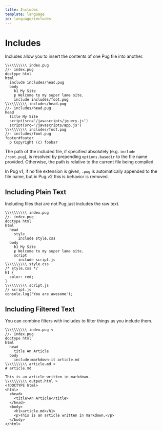 ```yaml
---
title: Includes
template: language
id: language/includes
---
```


# Includes

Includes allow you to insert the contents of one Pug file into another.

```pug-preview
\\\\\\\\\\ index.pug
//- index.pug
doctype html
html
  include includes/head.pug
  body
    h1 My Site
    p Welcome to my super lame site.
    include includes/foot.pug
\\\\\\\\\\ includes/head.pug
//- includes/head.pug
head
  title My Site
  script(src='/javascripts/jquery.js')
  script(src='/javascripts/app.js')
\\\\\\\\\\ includes/foot.pug
//- includes/foot.pug
footer#footer
  p Copyright (c) foobar
```

The path of the included file, if specified absolutely (e.g. `include /root.pug`), is resolved by prepending `options.basedir` to the file name provided. Otherwise, the path is relative to the current file being compiled.

In Pug v1, if no file extension is given, `.pug` is automatically appended to the file name, but in Pug v2 this is behavior is removed.

## Including Plain Text

Including files that are not Pug just includes the raw text.

```pug-preview
\\\\\\\\\\ index.pug
//- index.pug
doctype html
html
  head
    style
      include style.css
  body
    h1 My Site
    p Welcome to my super lame site.
    script
      include script.js
\\\\\\\\\\ style.css
/* style.css */
h1 {
  color: red;
}
\\\\\\\\\\ script.js
// script.js
console.log('You are awesome');
```

## Including Filtered Text

You can combine filters with includes to filter things as you include them.

```pug-preview-readonly
\\\\\\\\\\ index.pug <
//- index.pug
doctype html
html
  head
    title An Article
  body
    include:markdown-it article.md
\\\\\\\\\\ article.md <
# article.md

This is an article written in markdown.
\\\\\\\\\\ output.html >
<!DOCTYPE html>
<html>
  <head>
    <title>An Article</title>
  </head>
  <body>
    <h1>article.md</h1>
    <p>This is an article written in markdown.</p>
  </body>
</html>
```
